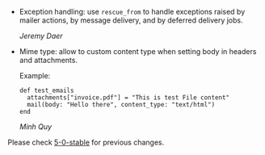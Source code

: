 *   Exception handling: use `rescue_from` to handle exceptions raised by
    mailer actions, by message delivery, and by deferred delivery jobs.

    *Jeremy Daer*

*   Mime type: allow to custom content type when setting body in headers
    and attachments.

    Example:

        def test_emails
          attachments["invoice.pdf"] = "This is test File content"
          mail(body: "Hello there", content_type: "text/html")
        end

    *Minh Quy*

Please check [5-0-stable](https://github.com/rails/rails/blob/5-0-stable/actionmailer/CHANGELOG.md) for previous changes.
